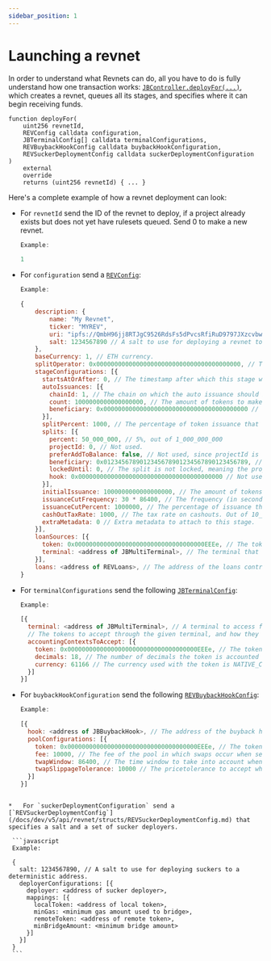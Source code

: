 ```yaml
---
sidebar_position: 1
---
```


# Launching a revnet

In order to understand what Revnets can do, all you have to do is fully understand how one transaction works: [`JBController.deployFor(...)`](/docs/dev/v5/api/revnet/REVDeployer.md#deployfor), which creates a revnet, queues all its stages, and specifies where it can begin receiving funds. 

```
function deployFor(
    uint256 revnetId,
    REVConfig calldata configuration,
    JBTerminalConfig[] calldata terminalConfigurations,
    REVBuybackHookConfig calldata buybackHookConfiguration,
    REVSuckerDeploymentConfig calldata suckerDeploymentConfiguration
)
    external
    override
    returns (uint256 revnetId) { ... }
```

Here's a complete example of how a revnet deployment can look:

*   For `revnetId` send the ID of the revnet to deploy, if a project already exists but does not yet have rulesets queued. Send 0 to make a new revnet.

    ```javascript
    Example:

    1
    ```

*   For `configuration` send a [`REVConfig`](/docs/dev/v5/api/revnet/structs/REVConfig.md):

    ```javascript
    Example:

    {
        description: {
            name: "My Revnet",
            ticker: "MYREV",
            uri: "ipfs://QmbH96jj8RTJgC9526RdsFs5dPvcsRfiRuD9797JXzcvbw",
            salt: 1234567890 // A salt to use for deploying a revnet token to a deterministic address.
        },
        baseCurrency: 1, // ETH currency. 
        splitOperator: 0x0000000000000000000000000000000000000000, // The address that will be able to adjust the revnet's splits within the fixed split limit.
        stageConfigurations: [{
          startsAtOrAfter: 0, // The timestamp after which this stage will be eligible to start.
          autoIssuances: [{
            chainId: 1, // The chain on which the auto issuance should be honored.
            count: 1000000000000000000, // The amount of tokens to make available for issuance at the start of this stage. Fixed point 18 decimals.
            beneficiary: 0x0000000000000000000000000000000000000000 // The address that will receive the auto issued tokens.
          }],
          splitPercent: 1000, // The percentage of token issuance that will be issued to the splits below during this stage. Out of 10_000.
          splits: [{
            percent: 50_000_000, // 5%, out of 1_000_000_000
            projectId: 0, // Not used.
            preferAddToBalance: false, // Not used, since projectId is 0.
            beneficiary: 0x0123456789012345678901234567890123456789, // The beneficiary of the split.
            lockedUntil: 0, // The split is not locked, meaning the project owner can remove it or change it at any time.
            hook: 0x0000000000000000000000000000000000000000 // Not used.
          }],
          initialIssuance: 1000000000000000000, // The amount of tokens to issue per base currency unit at the start of this stage. Fixed point 18 decimals.
          issuanceCutFrequency: 30 * 86400, // The frequency (in seconds) of issuance cuts.
          issuanceCutPercent: 1000000, // The percentage of issuance that will be cut from the issuance during this stage. Out of 1_000_000_000.
          cashOutTaxRate: 1000, // The tax rate on cashouts. Out of 10_000.
          extraMetadata: 0 // Extra metadata to attach to this stage.
        }],
        loanSources: [{
          token: 0x000000000000000000000000000000000000EEEe, // The token that is being loaned.
          terminal: <address of JBMultiTerminal>, // The terminal that the loan is being made from.
        }],
        loans: <address of REVLoans>, // The address of the loans contract.
    }
    ```

*   For `terminalConfigurations` send the following  [`JBTerminalConfig`](/docs/dev/v5/api/core/structs/JBTerminalConfig.md):

    ```javascript
    Example:

    [{
      terminal: <address of JBMultiTerminal>, // A terminal to access funds through.
      // The tokens to accept through the given terminal, and how they should be accounted for.
      accountingContextsToAccept: [{
        token: 0x000000000000000000000000000000000000EEEe, // The token to accept through the given terminal.
        decimals: 18, // The number of decimals the token is accounted with as a fixed point number.
        currency: 61166 // The currency used with the token is NATIVE_CURRENCY. This ensures proper price conversion when necessary.
      }]
    }]
    ```


*   For `buybackHookConfiguration` send the following  [`REVBuybackHookConfig`](/docs/dev/v5/api/revnet/structs/REVBuybackHookConfig.md):

    ```javascript
    Example:

    [{
      hook: <address of JBBuybackHook>, // The address of the buyback hook to use.
      poolConfigurations: [{
        token: 0x000000000000000000000000000000000000EEEe, // The token to setup a pool for, relative to the revnet's token.
        fee: 10000, // The fee of the pool in which swaps occur when seeking the best price for a new participant. Out of 1_000_000. A common value is 1%, or 10_000. Other passible values are 0.3% and 0.1%.
        twapWindow: 86400, // The time window to take into account when quoting a price based on TWAP.
        twapSlippageTolerance: 10000 // The pricetolerance to accept when quoting a price based on TWAP.
      }]
    }]
    ```
   ```

*   For `suckerDeploymentConfiguration` send a [`REVSuckerDeploymentConfig`](/docs/dev/v5/api/revnet/structs/REVSuckerDeploymentConfig.md) that specifies a salt and a set of sucker deployers.

    ```javascript
    Example:

    {
      salt: 1234567890, // A salt to use for deploying suckers to a deterministic address.
      deployerConfigurations: [{
        deployer: <address of sucker deployer>,
        mappings: [{
          localToken: <address of local token>,
          minGas: <minimum gas amount used to bridge>,
          remoteToken: <address of remote token>,
          minBridgeAmount: <minimum bridge amount>
        }]
      }]
    }
    ```
